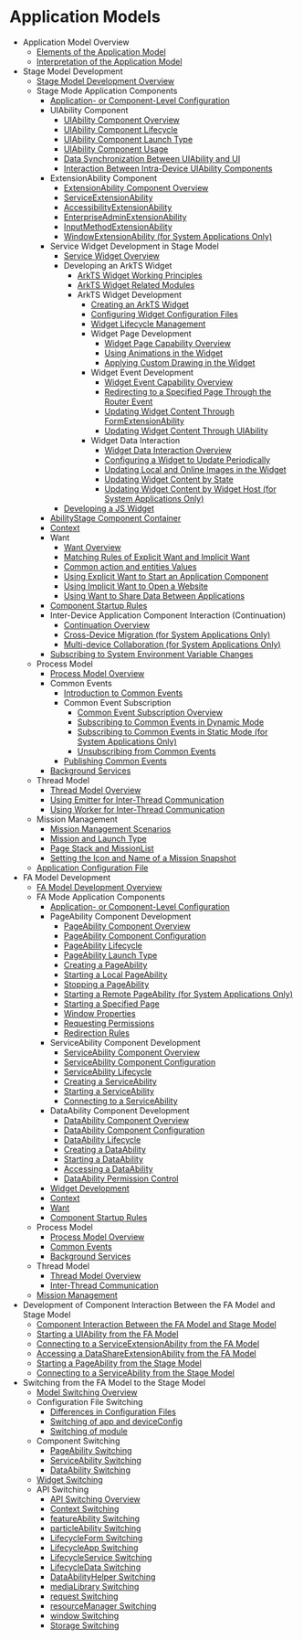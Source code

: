 # Application Models

- Application Model Overview
  - [Elements of the Application Model](application-model-composition.md)
  - [Interpretation of the Application Model](application-model-description.md)
- Stage Model Development
  - [Stage Model Development Overview](stage-model-development-overview.md)
  - Stage Mode Application Components
    - [Application- or Component-Level Configuration](application-component-configuration-stage.md)
    - UIAbility Component
      - [UIAbility Component Overview](uiability-overview.md)
      - [UIAbility Component Lifecycle](uiability-lifecycle.md)
      - [UIAbility Component Launch Type](uiability-launch-type.md)
      - [UIAbility Component Usage](uiability-usage.md)
      - [Data Synchronization Between UIAbility and UI](uiability-data-sync-with-ui.md)
      - [Interaction Between Intra-Device UIAbility Components](uiability-intra-device-interaction.md)
    - ExtensionAbility Component
      - [ExtensionAbility Component Overview](extensionability-overview.md)
      - [ServiceExtensionAbility](serviceextensionability.md)
      - [AccessibilityExtensionAbility](accessibilityextensionability.md)
      - [EnterpriseAdminExtensionAbility](enterprise-extensionAbility.md)
      - [InputMethodExtensionAbility](inputmethodextentionability.md)
      - [WindowExtensionAbility (for System Applications Only)](windowextensionability.md)
    - Service Widget Development in Stage Model
      - [Service Widget Overview](service-widget-overview.md)
      - Developing an ArkTS Widget
        - [ArkTS Widget Working Principles](arkts-ui-widget-working-principles.md)
        - [ArkTS Widget Related Modules](arkts-ui-widget-modules.md)
        - ArkTS Widget Development
          - [Creating an ArkTS Widget](arkts-ui-widget-creation.md)
          - [Configuring Widget Configuration Files](arkts-ui-widget-configuration.md)
          - [Widget Lifecycle Management](arkts-ui-widget-lifecycle.md)
          - Widget Page Development
            - [Widget Page Capability Overview](arkts-ui-widget-page-overview.md)
            - [Using Animations in the Widget](arkts-ui-widget-page-animation.md)
            - [Applying Custom Drawing in the Widget](arkts-ui-widget-page-custom-drawing.md)
          - Widget Event Development
            - [Widget Event Capability Overview](arkts-ui-widget-event-overview.md)
            - [Redirecting to a Specified Page Through the Router Event](arkts-ui-widget-event-router.md)
            - [Updating Widget Content Through FormExtensionAbility](arkts-ui-widget-event-formextensionability.md)
            - [Updating Widget Content Through UIAbility](arkts-ui-widget-event-uiability.md)
          - Widget Data Interaction
            - [Widget Data Interaction Overview](arkts-ui-widget-interaction-overview.md)
            - [Configuring a Widget to Update Periodically](arkts-ui-widget-update-by-time.md)
            - [Updating Local and Online Images in the Widget](arkts-ui-widget-image-update.md)
            - [Updating Widget Content by State](arkts-ui-widget-update-by-status.md)
            - [Updating Widget Content by Widget Host (for System Applications Only)](arkts-ui-widget-content-update.md)
      - [Developing a JS Widget](js-ui-widget-development.md)
    - [AbilityStage Component Container](abilitystage.md)
    - [Context](application-context-stage.md)
    - Want
      - [Want Overview](want-overview.md)
      - [Matching Rules of Explicit Want and Implicit Want](explicit-implicit-want-mappings.md)
      - [Common action and entities Values](actions-entities.md)
      - [Using Explicit Want to Start an Application Component](ability-startup-with-explicit-want.md)
      - [Using Implicit Want to Open a Website](ability-startup-with-implicit-want.md)
      - [Using Want to Share Data Between Applications](data-share-via-want.md)
    - [Component Startup Rules](component-startup-rules.md)
    - Inter-Device Application Component Interaction (Continuation) 
      - [Continuation Overview](inter-device-interaction-hop-overview.md)
      - [Cross-Device Migration (for System Applications Only)](hop-cross-device-migration.md)
      - [Multi-device Collaboration (for System Applications Only)](hop-multi-device-collaboration.md)
    - [Subscribing to System Environment Variable Changes](subscribe-system-environment-variable-changes.md)
  - Process Model
    - [Process Model Overview](process-model-stage.md)
    - Common Events
      - [Introduction to Common Events](common-event-overview.md)
      - Common Event Subscription
        - [Common Event Subscription Overview](common-event-subscription-overview.md)
        - [Subscribing to Common Events in Dynamic Mode](common-event-subscription.md)
        - [Subscribing to Common Events in Static Mode (for System Applications Only)](common-event-static-subscription.md)
        - [Unsubscribing from Common Events](common-event-unsubscription.md)
      - [Publishing Common Events](common-event-publish.md)
    - [Background Services](background-services.md)
  - Thread Model
    - [Thread Model Overview](thread-model-stage.md)
    - [Using Emitter for Inter-Thread Communication](itc-with-emitter.md)
    - [Using Worker for Inter-Thread Communication](itc-with-worker.md)
  - Mission Management
    - [Mission Management Scenarios](mission-management-overview.md)
    - [Mission and Launch Type](mission-management-launch-type.md)
    - [Page Stack and MissionList](page-mission-stack.md)
    - [Setting the Icon and Name of a Mission Snapshot](mission-set-icon-name-for-task-snapshot.md)
  - [Application Configuration File](config-file-stage.md)
- FA Model Development
  - [FA Model Development Overview](fa-model-development-overview.md)
  - FA Mode Application Components
    - [Application- or Component-Level Configuration](application-component-configuration-fa.md)
    - PageAbility Component Development
      - [PageAbility Component Overview](pageability-overview.md)
      - [PageAbility Component Configuration](pageability-configuration.md)
      - [PageAbility Lifecycle](pageability-lifecycle.md)
      - [PageAbility Launch Type](pageability-launch-type.md)
      - [Creating a PageAbility](create-pageability.md)
      - [Starting a Local PageAbility](start-local-pageability.md)
      - [Stopping a PageAbility](stop-pageability.md)
      - [Starting a Remote PageAbility (for System Applications Only)](start-remote-pageability.md)
      - [Starting a Specified Page](start-page.md)
      - [Window Properties](window-properties.md)
      - [Requesting Permissions](request-permissions.md)
      - [Redirection Rules](redirection-rules.md)
    - ServiceAbility Component Development
      - [ServiceAbility Component Overview](serviceability-overview.md)
      - [ServiceAbility Component Configuration](serviceability-configuration.md)
      - [ServiceAbility Lifecycle](serviceability-lifecycle.md)
      - [Creating a ServiceAbility](create-serviceability.md)
      - [Starting a ServiceAbility](start-serviceability.md)
      - [Connecting to a ServiceAbility](connect-serviceability.md)
    - DataAbility Component Development
      - [DataAbility Component Overview](dataability-overview.md)
      - [DataAbility Component Configuration](dataability-configuration.md)
      - [DataAbility Lifecycle](dataability-lifecycle.md)
      - [Creating a DataAbility](create-dataability.md)
      - [Starting a DataAbility](start-dataability.md)
      - [Accessing a DataAbility](access-dataability.md)
      - [DataAbility Permission Control](dataability-permission-control.md)
    - [Widget Development](widget-development-fa.md)
    - [Context](application-context-fa.md)
    - [Want](want-fa.md)
    - [Component Startup Rules](component-startup-rules-fa.md)
  - Process Model
    - [Process Model Overview](process-model-fa.md)
    - [Common Events](common-event-fa.md)
    - [Background Services](rpc.md)
  - Thread Model
    - [Thread Model Overview](thread-model-fa.md)
    - [Inter-Thread Communication](itc-fa-overview.md)
  - [Mission Management](mission-management-fa.md)
- Development of Component Interaction Between the FA Model and Stage Model
  - [Component Interaction Between the FA Model and Stage Model](fa-stage-interaction-overview.md)
  - [Starting a UIAbility from the FA Model](start-uiability-from-fa.md)
  - [Connecting to a ServiceExtensionAbility from the FA Model](bind-serviceextensionability-from-fa.md)
  - [Accessing a DataShareExtensionAbility from the FA Model](access-datashareextensionability-from-fa.md)
  - [Starting a PageAbility from the Stage Model](start-pageability-from-stage.md)
  - [Connecting to a ServiceAbility from the Stage Model](bind-serviceability-from-stage.md)
- Switching from the FA Model to the Stage Model
  - [Model Switching Overview](model-switch-overview.md)
  - Configuration File Switching
    - [Differences in Configuration Files](configuration-file-diff.md)
    - [Switching of app and deviceConfig](app-deviceconfig-switch.md)
    - [Switching of module](module-switch.md)
  - Component Switching
    - [PageAbility Switching](pageability-switch.md)
    - [ServiceAbility Switching](serviceability-switch.md)
    - [DataAbility Switching](dataability-switch.md)
  - [Widget Switching](widget-switch.md)
  - API Switching
    - [API Switching Overview](api-switch-overview.md)
    - [Context Switching](context-switch.md)
    - [featureAbility Switching](featureability-switch.md)
    - [particleAbility Switching](particleability-switch.md)
    - [LifecycleForm Switching](lifecycleform-switch.md)
    - [LifecycleApp Switching](lifecycleapp-switch.md)
    - [LifecycleService Switching](lifecycleservice-switch.md)
    - [LifecycleData Switching](lifecycledata-switch.md)
    - [DataAbilityHelper Switching](dataabilityhelper-switch.md)
    - [mediaLibrary Switching](medialibrary-switch.md)
    - [request Switching](request-switch.md)
    - [resourceManager Switching](resourcemanager-switch.md)
    - [window Switching](window-switch.md)
    - [Storage Switching](storage-switch.md)
